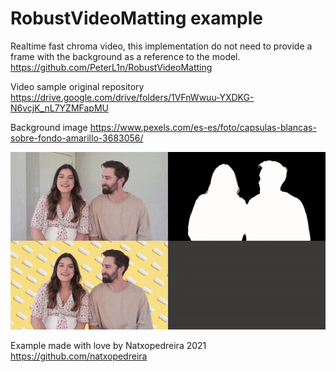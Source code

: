 # RobustVideoMatting example
Realtime fast chroma video, this implementation do not need to provide a frame with the background as a reference to the model.
https://github.com/PeterL1n/RobustVideoMatting

Video sample original repository 
https://drive.google.com/drive/folders/1VFnWwuu-YXDKG-N6vcjK_nL7YZMFapMU

Background image
https://www.pexels.com/es-es/foto/capsulas-blancas-sobre-fondo-amarillo-3683056/


![](./media/ezgif-2-2b7b3147e76e.gif)


Example made with love by Natxopedreira 2021  
https://github.com/natxopedreira